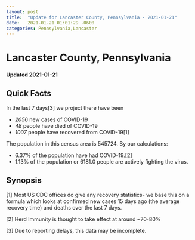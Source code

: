 ```yaml
---
layout: post
title:  "Update for Lancaster County, Pennsylvania - 2021-01-21"
date:   2021-01-21 01:01:29 -0600
categories: Pennsylvania,Lancaster
---
```


# Lancaster County, Pennsylvania
#### Updated 2021-01-21

## Quick Facts

In the last 7 days[3] we project there have been
- *2056* new cases of COVID-19
- *48* people have died of COVID-19
- *1007* people have recovered from COVID-19[1]

The population in this census area is 545724. By our calculations:
- 6.37% of the population have had COVID-19.[2]
- 1.13% of the population or 6181.0 people are actively fighting the virus.

## Synopsis




[1] Most US CDC offices do give any recovery statistics- we base this on a formula which looks at confirmed new cases
15 days ago (the average recovery time) and deaths over the last 7 days.

[2] Herd Immunity is thought to take effect at around ~70-80%

[3] Due to reporting delays, this data may be incomplete.
 
    